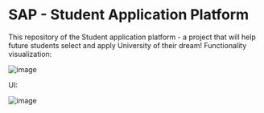 # SAP - Student Application Platform
This repository of the Student application platform - a project that will help future students select and apply University of their dream!
Functionality visualization:

![image](https://github.com/DmytroBaryshniuk/Java_Learning2023/assets/59570580/73c0365a-229c-4ae6-a5ac-0d8f89f37ed8)

UI:

![image](https://github.com/DmytroBaryshniuk/SAP/assets/59570580/958489b9-9666-44f7-9907-877988029307)
